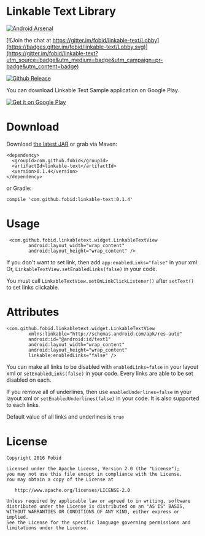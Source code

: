 # Linkable Text Library
[![Android Arsenal](https://img.shields.io/badge/Android%20Arsenal-linkable--text-green.svg?style=flat)](http://android-arsenal.com/details/1/4674)

[![Join the chat at https://gitter.im/fobid/linkable-text/Lobby](https://badges.gitter.im/fobid/linkable-text/Lobby.svg)](https://gitter.im/fobid/linkable-text?utm_source=badge&utm_medium=badge&utm_campaign=pr-badge&utm_content=badge)

[![Github Release][release-image]][release-url]

You can download Linkable Text Sample application on Google Play.

[![Get it on Google Play](http://www.android.com/images/brand/get_it_on_play_logo_small.png)](https://play.google.com/store/apps/details?id=com.github.fobid.linkabletext.sample)

# Download
Download [the latest JAR](https://repo1.maven.org/maven2/com/github/fobid/linkable-text/0.1.4/linkable-text-0.1.4.aar) or grab via Maven:

```
<dependency>
  <groupId>com.github.fobid</groupId>
  <artifactId>linkable-text</artifactId>
  <version>0.1.4</version>
</dependency>
```

or Gradle:

```
compile 'com.github.fobid:linkable-text:0.1.4'
```

# Usage

```
 <com.github.fobid.linkabletext.widget.LinkableTextView
        android:layout_width="wrap_content"
        android:layout_height="wrap_content" />
```

If you don't want to set link, then add `app:enabledLinks="false"` in your xml.
Or, `LinkableTextView.setEnabledLinks(false)` in your code.

You must call `LinkableTextView.setOnLinkClickListener()` after `setText()` to set links  clickable.

# Attributes

```
<com.github.fobid.linkabletext.widget.LinkableTextView
		xmlns:linkable="http://schemas.android.com/apk/res-auto"
        android:id="@android:id/text1"
        android:layout_width="wrap_content"
        android:layout_height="wrap_content"
        linkable:enabledLinks="false" />

```

You can make all links to be disabled with `enabledLinks=false` in your layout xml or `setEnabledLinks(false)` in your code.
Every links are able to be set disabled on each.

If you remove all of underlines, then use `enabledUnderlines=false` in your layout xml or `setEnabledUnderlines(false)` in your code.
It is also supported to each links.

Default value of all links and underlines is `true`

# License

```
Copyright 2016 Fobid

Licensed under the Apache License, Version 2.0 (the "License");
you may not use this file except in compliance with the License.
You may obtain a copy of the License at

   http://www.apache.org/licenses/LICENSE-2.0

Unless required by applicable law or agreed to in writing, software
distributed under the License is distributed on an "AS IS" BASIS,
WITHOUT WARRANTIES OR CONDITIONS OF ANY KIND, either express or implied.
See the License for the specific language governing permissions and
limitations under the License.
```

[release-image]: https://img.shields.io/badge/release-v0.1.4-lightgrey.svg
[release-url]: https://github.com/fobid/linkable-text-android/releases/tag/v0.1.4

